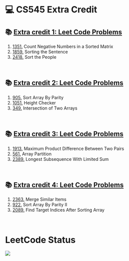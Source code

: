 <h1>💻 CS545 Extra Credit</h1>
<h2>📚 <a href="https://usfca.instructure.com/courses/1611772/assignments/7291128">Extra credit 1: Leet Code Problems</a></h2>
<ol>
  <li><a href="https://leetcode.com/problems/count-negative-numbers-in-a-sorted-matrix/">1351.</a> Count Negative Numbers in a Sorted Matrix</li>
  <li><a href="https://leetcode.com/problems/sorting-the-sentence/">1859.</a> Sorting the Sentence</li>
  <li><a href="https://leetcode.com/problems/sort-the-people/">2418.</a> Sort the People</li>
</ol>
<br/>
<h2>📚 <a href="https://usfca.instructure.com/courses/1611772/assignments/7292048">Extra credit 2: Leet Code Problems</a></h2>
<ol>
  <li><a href="https://leetcode.com/problems/sort-array-by-parity/">905.</a> Sort Array By Parity</li>
  <li><a href="https://leetcode.com/problems/height-checker/">1051.</a> Height Checker</li>
    <li><a href="https://leetcode.com/problems/intersection-of-two-arrays/">349.</a> Intersection of Two Arrays</li>
</ol>
<br/>
<h2>📚 <a href="https://usfca.instructure.com/courses/1611772/assignments/7292048">Extra credit 3: Leet Code Problems</a></h2>
<ol>
  <li><a href="https://leetcode.com/problems/maximum-product-difference-between-two-pairs/">1913.</a> Maximum Product Difference Between Two Pairs</li>
  <li><a href="https://leetcode.com/problems/array-partition/">561.</a> Array Partition</li>
    <li><a href="https://leetcode.com/problems/longest-subsequence-with-limited-sum/">2389.</a> Longest Subsequence With Limited Sum</li>
</ol>
<br/>
<h2>📚 <a href="https://usfca.instructure.com/courses/1611772/assignments/7295491">Extra credit 4: Leet Code Problems</a></h2>
<ol>
  <li><a href="https://leetcode.com/problems/merge-similar-items/">2363.</a> Merge Similar Items</li>
  <li><a href="https://leetcode.com/problems/sort-array-by-parity-ii/">922.</a> Sort Array By Parity II</li>
    <li><a href="https://leetcode.com/problems/find-target-indices-after-sorting-array/">2089.</a> Find Target Indices After Sorting Array</li>
</ol>
<br/>

<h1>LeetCode Status</h1>
<div>
    <img id="preview" src="https://leetcard.jacoblin.cool/soninhwa94?theme=light&font=Fira%20Code">
</div>
